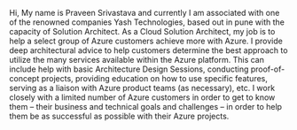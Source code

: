 Hi, My name is Praveen Srivastava and currently I am associated with one of the renowned companies Yash Technologies, based out in pune with the capacity of Solution Architect. 
As a Cloud Solution Architect, my job is to help a select group of Azure customers achieve more with Azure. I provide deep architectural advice to help customers determine the best approach to utilize the many services available within the Azure platform. 
This can include help with basic Architecture Design Sessions, conducting proof-of-concept projects, providing education on how to use specific features, serving as a liaison with Azure product teams (as necessary), etc.
I work closely with a limited number of Azure customers in order to get to know them – their business and technical goals and challenges – in order to help them be as successful as possible with their Azure projects.
